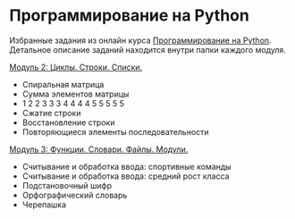 # Программирование на Python

Избранные задания из онлайн курса [Программирование на Python](https://stepic.org/course/Программирование-на-Python-67/). Детальное описание заданий находится внутри папки каждого модуля.

[Модуль 2: Циклы. Строки. Списки.](mod2/)  
* Спиральная матрица  
* Сумма элементов матрицы  
* 1 2 2 3 3 3 4 4 4 4 5 5 5 5 5  
* Сжатие строки  
* Восстановление строки  
* Повторяющиеся элементы последовательности  

[Модуль 3: Функции. Словари. Файлы. Модули.](mod3/)  
* Считывание и обработка ввода: спортивные команды
* Считывание и обработка ввода: средний рост класса
* Подстановочный шифр
* Орфографический словарь
* Черепашка

